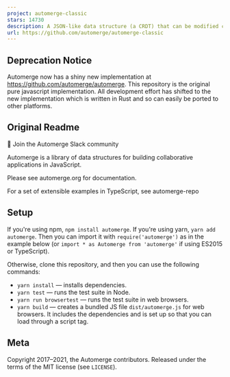 ```yaml
---
project: automerge-classic
stars: 14730
description: A JSON-like data structure (a CRDT) that can be modified concurrently by different users, and merged again automatically.
url: https://github.com/automerge/automerge-classic
---
```


Deprecation Notice
------------------

Automerge now has a shiny new implementation at https://github.com/automerge/automerge. This repository is the original pure javascript implementation. All development effort has shifted to the new implementation which is written in Rust and so can easily be ported to other platforms.

Original Readme
---------------

💬 Join the Automerge Slack community

Automerge is a library of data structures for building collaborative applications in JavaScript.

Please see automerge.org for documentation.

For a set of extensible examples in TypeScript, see automerge-repo

Setup
-----

If you're using npm, `npm install automerge`. If you're using yarn, `yarn add automerge`. Then you can import it with `require('automerge')` as in the example below (or `import * as Automerge from 'automerge'` if using ES2015 or TypeScript).

Otherwise, clone this repository, and then you can use the following commands:

-   `yarn install` — installs dependencies.
-   `yarn test` — runs the test suite in Node.
-   `yarn run browsertest` — runs the test suite in web browsers.
-   `yarn build` — creates a bundled JS file `dist/automerge.js` for web browsers. It includes the dependencies and is set up so that you can load through a script tag.

Meta
----

Copyright 2017–2021, the Automerge contributors. Released under the terms of the MIT license (see `LICENSE`).
